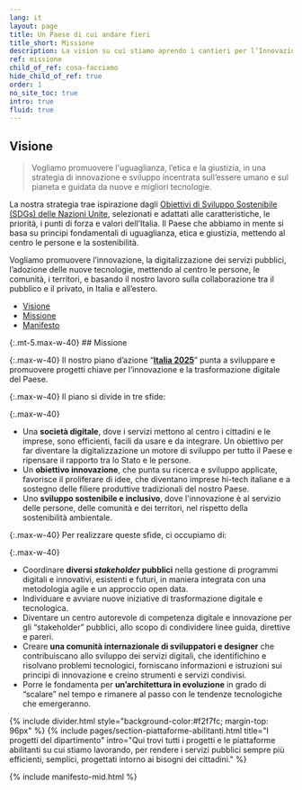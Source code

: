 ```yaml
---
lang: it
layout: page
title: Un Paese di cui andare fieri
title_short: Missione
description: La vision su cui stiamo aprendo i cantieri per l’Innovazione e la Trasformazione Digitale in Italia
ref: missione
child_of_ref: cosa-facciamo
hide_child_of_ref: true
order: 1
no_site_toc: true
intro: true
fluid: true
---
```


<div class="container">
    <div class="row">
        <div class="col-lg-9">
            <h2 id="visione">Visione</h2>
            <blockquote class="max-w-40 blockquote rounded p-4 lightgrey-bg-c1">
              <p class="mb-0">Vogliamo promuovere l'uguaglianza, l’etica e la giustizia, in una strategia di innovazione e sviluppo incentrata sull’essere umano e sul pianeta e guidata da nuove e migliori tecnologie.</p>
            </blockquote>
            <p class="max-w-40">La nostra strategia trae ispirazione dagli <a href="https://www.un.org/sustainabledevelopment/" target="_blank" rel="noopener noreferrer">Obiettivi di Sviluppo Sostenibile (SDGs) delle Nazioni Unite</a>, selezionati e adattati alle <span class="font-weight-bold">caratteristiche, le priorità, i punti di forza e valori dell’Italia</span>. Il Paese che abbiamo in mente si basa su <span class="font-weight-bold">principi fondamentali di uguaglianza, etica e giustizia, mettendo al centro le persone e la sostenibilità</span>.</p>
            <p class="max-w-40">Vogliamo promuovere l’innovazione, la digitalizzazione dei servizi pubblici, l’adozione delle nuove tecnologie, mettendo al centro le persone, le comunità, i territori, e basando il nostro lavoro sulla collaborazione tra il pubblico e il privato, in Italia e all’estero.</p>
        </div>
        <div class="bd-toc col-lg-3 d-none d-lg-block">
            <ul class="section-nav">
                <li class="toc-entry toc-h3"><a href="#visione">Visione</a></li>
                <li class="toc-entry toc-h3"><a href="#missione">Missione</a></li>
                <li class="toc-entry toc-h3"><a href="#manifesto">Manifesto</a></li>	
            </ul>
        </div>
    </div>
 </div>
 
<div class="container" markdown="1">
{:.mt-5.max-w-40}
## Missione

{:.max-w-40}
Il nostro piano d’azione “**[Italia 2025](https://innovazione.gov.it/assets/docs/MID_Book_2025.pdf)**” punta a sviluppare e promuovere progetti chiave per l’innovazione e la trasformazione digitale del Paese.

{:.max-w-40}
Il piano si divide in tre sfide:

{:.max-w-40}
* Una **società digitale**, dove i servizi mettono al centro i cittadini e le imprese, sono efficienti, facili da usare e da integrare. Un obiettivo per far diventare la digitalizzazione un motore di sviluppo per tutto il Paese e ripensare il rapporto tra lo Stato e le persone.
* Un **obiettivo innovazione**, che punta su ricerca e sviluppo applicate, favorisce il proliferare di idee, che diventano imprese hi-tech italiane e a sostegno delle filiere produttive tradizionali del nostro Paese.
* Uno **sviluppo sostenibile e inclusivo**, dove l'innovazione è al servizio delle persone, delle comunità e dei territori, nel rispetto della sostenibilità ambientale.

{:.max-w-40}
Per realizzare queste sfide, ci occupiamo di:

{:.max-w-40}
* Coordinare **diversi _stakeholder_ pubblici** nella gestione di programmi digitali e innovativi, esistenti e futuri, in maniera integrata con una metodologia agile e un approccio open data.
* Individuare e avviare nuove iniziative di trasformazione digitale e tecnologica.
* Diventare un centro autorevole di competenza digitale e innovazione per gli “stakeholder” pubblici, allo scopo di condividere linee guida, direttive e pareri.
* Creare **una comunità internazionale di sviluppatori e designer** che contribuiscano allo sviluppo dei servizi digitali, che identifichino e risolvano problemi tecnologici, forniscano informazioni e istruzioni sui principi di innovazione e creino strumenti e servizi condivisi.
* Porre le fondamenta per **un’architettura in evoluzione** in grado di “scalare” nel tempo e rimanere al passo con le tendenze tecnologiche che emergeranno.
</div>

{% include divider.html style="background-color:#f2f7fc; margin-top: 96px" %}
{% include pages/section-piattaforme-abilitanti.html
  title="I progetti del dipartimento"
  intro="Qui trovi tutti i progetti e le piattaforme abilitanti su cui stiamo lavorando, per rendere i servizi pubblici sempre più efficienti, semplici, progettati intorno ai bisogni dei cittadini."
  %}

<div class="container">
    {% include manifesto-mid.html %} 
</div>
